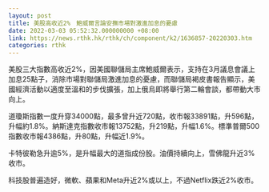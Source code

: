 ```yaml
---
layout: post
title: 美股高收近2%　鮑威爾言論安撫市場對激進加息的憂慮
date: 2022-03-03 05:52:32.000000000 +08:00
link: https://news.rthk.hk/rthk/ch/component/k2/1636857-20220303.htm
categories: rthk
---
```


美股三大指數高收近2%，因美國聯儲局主席鮑威爾表示，支持在3月議息會議上加息25點子，消除市場對聯儲局激進加息的憂慮，而聯儲局褐皮書報告顯示，美國經濟活動以適度至溫和的步伐擴張，加上俄烏即將舉行第二輪會談，都帶動大市向上。

道瓊斯指數一度升穿34000點，最多曾升近720點，收市報33891點，升596點，升幅約1.8%。納斯達克指數收市報13752點，升219點，升幅1.6%。標準普爾500指數收市報4386點，升80點，升幅近1.9%。

卡特彼勒急升逾5%，是升幅最大的道指成份股。油價持續向上，雪佛龍升近3%收市。

科技股普遍造好，微軟、蘋果和Meta升近2%或以上，不過Netflix跌近2%收市。
